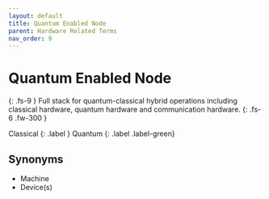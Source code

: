 ```yaml
---
layout: default
title: Quantum Enabled Node
parent: Hardware Related Terms
nav_order: 9
---
```


# Quantum Enabled Node
{: .fs-9 }
Full stack for quantum-classical hybrid operations including classical hardware, quantum hardware and communication hardware. 
{: .fs-6 .fw-300 }

Classical
{: .label }
Quantum
{: .label .label-green}

<!-- ## Full Definition

## Examples -->


## Synonyms

- Machine
- Device(s)

<!-- ## Related Terms

-->
<!-- ## Sources -->
